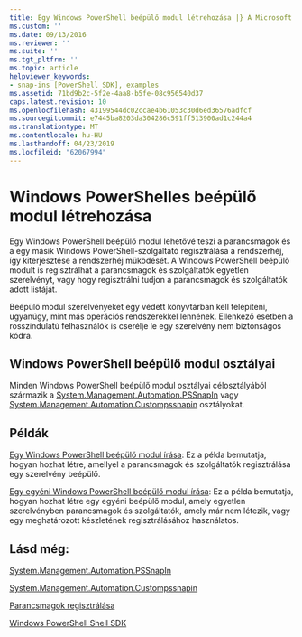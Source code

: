 ```yaml
---
title: Egy Windows PowerShell beépülő modul létrehozása |} A Microsoft Docs
ms.custom: ''
ms.date: 09/13/2016
ms.reviewer: ''
ms.suite: ''
ms.tgt_pltfrm: ''
ms.topic: article
helpviewer_keywords:
- snap-ins [PowerShell SDK], examples
ms.assetid: 71bd9b2c-5f2e-4aa8-b5fe-08c956540d37
caps.latest.revision: 10
ms.openlocfilehash: 43199544dc02ccae4b61053c30d6ed36576adfcf
ms.sourcegitcommit: e7445ba8203da304286c591ff513900ad1c244a4
ms.translationtype: MT
ms.contentlocale: hu-HU
ms.lasthandoff: 04/23/2019
ms.locfileid: "62067994"
---
```

# <a name="how-to-create-a-windows-powershell-snap-in"></a>Windows PowerShelles beépülő modul létrehozása

Egy Windows PowerShell beépülő modul lehetővé teszi a parancsmagok és a egy másik Windows PowerShell-szolgáltató regisztrálása a rendszerhéj, így kiterjesztése a rendszerhéj működését. A Windows PowerShell beépülő modult is regisztrálhat a parancsmagok és szolgáltatók egyetlen szerelvényt, vagy hogy regisztrálni tudjon a parancsmagok és szolgáltatók adott listáját.

Beépülő modul szerelvényeket egy védett könyvtárban kell telepíteni, ugyanúgy, mint más operációs rendszerekkel lennének. Ellenkező esetben a rosszindulatú felhasználók is cserélje le egy szerelvény nem biztonságos kódra.

## <a name="windows-powershell-snap-in-classes"></a>Windows PowerShell beépülő modul osztályai

Minden Windows PowerShell beépülő modul osztályai célosztályából származik a [System.Management.Automation.PSSnapIn](/dotnet/api/System.Management.Automation.PSSnapIn) vagy [System.Management.Automation.Custompssnapin](/dotnet/api/System.Management.Automation.CustomPSSnapIn) osztályokat.

## <a name="examples"></a>Példák

[Egy Windows PowerShell beépülő modul írása](./writing-a-windows-powershell-snap-in.md): Ez a példa bemutatja, hogyan hozhat létre, amellyel a parancsmagok és szolgáltatók regisztrálása egy szerelvény beépülő.

[Egy egyéni Windows PowerShell beépülő modul írása](./writing-a-custom-windows-powershell-snap-in.md): Ez a példa bemutatja, hogyan hozhat létre egy egyéni beépülő modul, amely egyetlen szerelvényben parancsmagok és szolgáltatók, amely már nem létezik, vagy egy meghatározott készletének regisztrálásához használatos.

## <a name="see-also"></a>Lásd még:

[System.Management.Automation.PSSnapIn](/dotnet/api/System.Management.Automation.PSSnapIn)

[System.Management.Automation.Custompssnapin](/dotnet/api/System.Management.Automation.CustomPSSnapIn)

[Parancsmagok regisztrálása](./registering-cmdlets.md)

[Windows PowerShell Shell SDK](../windows-powershell-reference.md)
